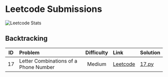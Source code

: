 # Leetcode Submissions


![Leetcode Stats](https://leetcard.jacoblin.cool/mahanthathreyee?ext=heatmap)

## Backtracking

| ID  | Problem                               | Difficulty | Link                                                                             | Solution                      |
| :-: | :------------------------------------ | :--------: | :------------------------------------------------------------------------------- | :---------------------------- |
| 17  | Letter Combinations of a Phone Number |   Medium   | [Leetcode](https://leetcode.com/problems/letter-combinations-of-a-phone-number/) | [17.py](./Backtracking/17.py) |

